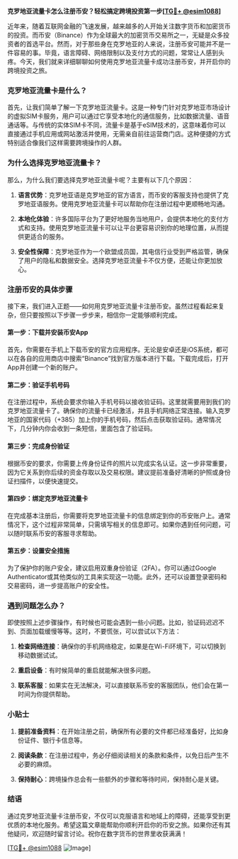 **克罗地亚流量卡怎么注册币安？轻松搞定跨境投资第一步[[TG💪+ @esim1088](https://t.me/s/esim1088)]**

近年来，随着互联网金融的飞速发展，越来越多的人开始关注数字货币和加密货币的投资。而币安（Binance）作为全球最大的加密货币交易所之一，无疑是众多投资者的首选平台。然而，对于那些身在克罗地亚的人来说，注册币安可能并不是一件容易的事。毕竟，语言障碍、网络限制以及支付方式的问题，常常让人感到头疼。今天，我们就来详细聊聊如何使用克罗地亚流量卡成功注册币安，并开启你的跨境投资之旅。

### 克罗地亚流量卡是什么？

首先，让我们简单了解一下克罗地亚流量卡。这是一种专门针对克罗地亚市场设计的虚拟SIM卡服务，用户可以通过它享受本地化的通信服务，比如数据流量、语音通话等。与传统的实体SIM卡不同，流量卡是基于eSIM技术的，这意味着你可以直接通过手机应用或网站激活并使用，无需亲自前往运营商门店。这种便捷的方式特别适合像我们这样需要跨境操作的人群。

### 为什么选择克罗地亚流量卡？

那么，为什么我们要选择克罗地亚流量卡呢？主要有以下几个原因：

1. **语言优势**：克罗地亚语是克罗地亚的官方语言，而币安的客服支持也提供了克罗地亚语服务。使用克罗地亚流量卡可以帮助你在注册过程中更顺畅地沟通。
   
2. **本地化体验**：许多国际平台为了更好地服务当地用户，会提供本地化的支付方式和支持。使用克罗地亚流量卡可以让平台更容易识别你的地理位置，从而提供更适合的服务。

3. **安全性保障**：克罗地亚作为一个欧盟成员国，其电信行业受到严格监管，确保了用户的隐私和数据安全。选择克罗地亚流量卡不仅方便，还能让你更加放心。

### 注册币安的具体步骤

接下来，我们进入正题——如何用克罗地亚流量卡注册币安。虽然过程看起来复杂，但只要按照以下步骤一步步来，相信你一定能够顺利完成。

#### 第一步：下载并安装币安App

首先，你需要在手机上下载币安的官方应用程序。无论是安卓还是iOS系统，都可以在各自的应用商店中搜索“Binance”找到官方版本进行下载。下载完成后，打开App并创建一个新的账户。

#### 第二步：验证手机号码

在注册过程中，系统会要求你输入手机号码以接收验证码。这里就需要用到我们的克罗地亚流量卡了。确保你的流量卡已经激活，并且手机网络正常连接。输入克罗地亚的国家代码（+385）加上你的手机号码，然后点击获取验证码。通常情况下，几分钟内你会收到一条短信，里面包含了验证码。

#### 第三步：完成身份验证

根据币安的要求，你需要上传身份证件的照片以完成实名认证。这一步非常重要，因为它关系到你后续的资金存取以及交易权限。建议提前准备好清晰的护照或身份证扫描件，以便快速提交。

#### 第四步：绑定克罗地亚流量卡

在完成基本注册后，你需要将克罗地亚流量卡的信息绑定到你的币安账户上。通常情况下，这个过程非常简单，只需填写相关的信息即可。如果你遇到任何问题，可以随时联系币安的客服寻求帮助。

#### 第五步：设置安全措施

为了保护你的账户安全，建议启用双重身份验证（2FA）。你可以通过Google Authenticator或其他类似的工具来实现这一功能。此外，还可以设置登录密码和交易密码，进一步提高账户的安全性。

### 遇到问题怎么办？

即使按照上述步骤操作，有时候也可能会遇到一些小问题。比如，验证码迟迟不到、页面加载缓慢等等。这时，不要慌张，可以尝试以下方法：

1. **检查网络连接**：确保你的手机网络稳定，如果是在Wi-Fi环境下，可以切换到移动数据试试。
   
2. **重启设备**：有时候简单的重启就能解决很多问题。
   
3. **联系客服**：如果实在无法解决，可以直接联系币安的客服团队，他们会在第一时间为你提供帮助。

### 小贴士

1. **提前准备资料**：在开始注册之前，确保所有必要的文件都已经准备好，比如身份证件、银行卡信息等。
   
2. **阅读条款**：在注册过程中，务必仔细阅读相关的条款和条件，以免日后产生不必要的麻烦。

3. **保持耐心**：跨境操作总会有一些额外的步骤和等待时间，保持耐心是关键。

### 结语

通过克罗地亚流量卡注册币安，不仅可以克服语言和地域上的障碍，还能享受到更优质的本地化服务。希望这篇文章能帮助你顺利开启你的币安之旅。如果你还有其他疑问，欢迎随时留言讨论。祝你在数字货币的世界里收获满满！

[[TG💪+ @esim1088](https://t.me/s/esim1088) ![Image](https://i.postimg.cc/4NQfJmqS/Snipaste-2025-05-13-00-14-12.png)]